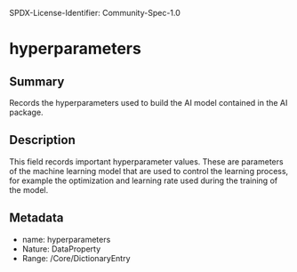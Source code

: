 SPDX-License-Identifier: Community-Spec-1.0

# hyperparameters

## Summary

Records the hyperparameters used to build the AI model contained in the AI package.

## Description

This field records important hyperparameter values.
These are parameters of the machine learning model that are used to control the learning process,
for example the optimization and learning rate used during the training of the model.

## Metadata

- name: hyperparameters
- Nature: DataProperty
- Range: /Core/DictionaryEntry
